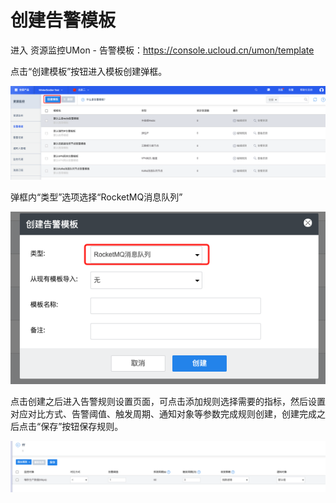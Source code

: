 # 创建告警模板

进入 资源监控UMon - 告警模板：https://console.ucloud.cn/umon/template

点击“创建模板”按钮进入模板创建弹框。

![alarm_temp_list](../../images/alarm_temp_list.png)

弹框内“类型”选项选择“RocketMQ消息队列”

![alarm_create_temp](../../images/alarm_create_temp.png)

点击创建之后进入告警规则设置页面，可点击添加规则选择需要的指标，然后设置对应对比方式、告警阈值、触发周期、通知对象等参数完成规则创建，创建完成之后点击“保存”按钮保存规则。

![alarm_rules](../../images/alarm_rules.png)